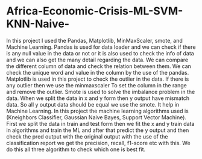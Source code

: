 # Africa-Economic-Crisis-ML-SVM-KNN-Naive-

In this project I used the Pandas, Matplotlib, MinMaxScaler, smote, and Machine Learning. 
 Pandas is used for data loader and we can check if there is any null value in the data or not or it is also used to check 
 the info of data and we can also get the many detail regarding the data. We can compare the different column of data 
 and check the relation between them. We can check the unique word and value in the column by the use of the pandas. 
 Matplotlib is used in this project to check the outlier in the data. If there is any outlier then we use the minmaxscaler 
 To set the column in the range and remove the outlier. 
Smote is used to solve the imbalance problem in the data. When we split the data in x and y form then y output have 
mismatch data. So all y output data should be equal we use the smote. It help in Machine Learning. 
In this project the machine learning algorithms used is (Kneighbors Classifier, Gaussian Naive Bayes, Support Vector 
Machine). First we split the data in train and test form then we fit the x and y train data in algorithms and train the ML 
and after that predict the y output and then check the pred output with the original output with the use of the 
classification report we get the precision, recall, f1-score etc with this. We do this all three algorithm to check which 
one is best fit. 

